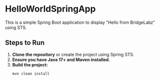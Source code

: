 # HelloWorldSpringApp

This is a simple Spring Boot application to display "Hello from BridgeLabz" using STS.

## Steps to Run

1. **Clone the repository** or create the project using Spring STS.
2. **Ensure you have Java 17+ and Maven installed.**
3. **Build the project:**
   ```sh
   mvn clean install

